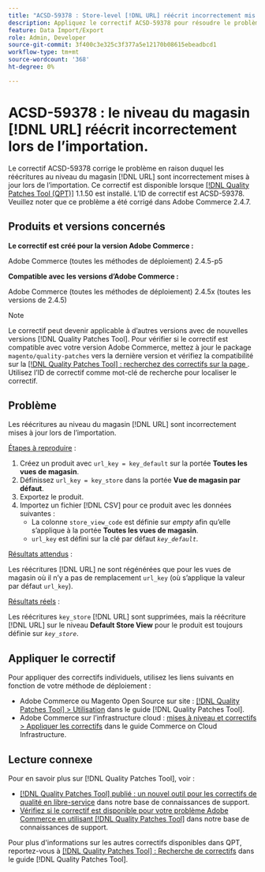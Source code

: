 ```yaml
---
title: "ACSD-59378 : Store-level [!DNL URL] réécrit incorrectement mis à jour lors de l’importation"
description: Appliquez le correctif ACSD-59378 pour résoudre le problème Adobe Commerce où les réécritures de niveau magasin  [!DNL URL] sont incorrectement mises à jour lors de l’importation.
feature: Data Import/Export
role: Admin, Developer
source-git-commit: 3f400c3e325c3f377a5e12170b08615ebeadbcd1
workflow-type: tm+mt
source-wordcount: '368'
ht-degree: 0%

---
```



# ACSD-59378 : le niveau du magasin [!DNL URL] réécrit incorrectement lors de l’importation.

Le correctif ACSD-59378 corrige le problème en raison duquel les réécritures au niveau du magasin [!DNL URL] sont incorrectement mises à jour lors de l’importation. Ce correctif est disponible lorsque [[!DNL Quality Patches Tool (QPT)]](/help/announcements/adobe-commerce-announcements/magento-quality-patches-released-new-tool-to-self-serve-quality-patches.md) 1.1.50 est installé. L’ID de correctif est ACSD-59378. Veuillez noter que ce problème a été corrigé dans Adobe Commerce 2.4.7.

## Produits et versions concernés

**Le correctif est créé pour la version Adobe Commerce :**

Adobe Commerce (toutes les méthodes de déploiement) 2.4.5-p5

**Compatible avec les versions d’Adobe Commerce :**

Adobe Commerce (toutes les méthodes de déploiement) 2.4.5x (toutes les versions de 2.4.5)

>[!NOTE]
>
>Le correctif peut devenir applicable à d’autres versions avec de nouvelles versions [!DNL Quality Patches Tool]. Pour vérifier si le correctif est compatible avec votre version Adobe Commerce, mettez à jour le package `magento/quality-patches` vers la dernière version et vérifiez la compatibilité sur la [[!DNL Quality Patches Tool] : recherchez des correctifs sur la page ](https://experienceleague.adobe.com/tools/commerce-quality-patches/index.html?lang=fr). Utilisez l’ID de correctif comme mot-clé de recherche pour localiser le correctif.

## Problème

Les réécritures au niveau du magasin [!DNL URL] sont incorrectement mises à jour lors de l’importation.

<u>Étapes à reproduire</u> :

1. Créez un produit avec `url_key = key_default` sur la portée **Toutes les vues de magasin**.
1. Définissez `url_key = key_store` dans la portée **Vue de magasin par défaut**.
1. Exportez le produit.
1. Importez un fichier [!DNL CSV] pour ce produit avec les données suivantes :
   * La colonne `store_view_code` est définie sur *empty* afin qu’elle s’applique à la portée **Toutes les vues de magasin**.
   * `url_key` est défini sur la clé par défaut *`key_default`*.

<u>Résultats attendus</u> :

Les réécritures [!DNL URL] ne sont régénérées que pour les vues de magasin où il n’y a pas de remplacement `url_key` (où s’applique la valeur par défaut `url_key`).

<u>Résultats réels</u> :

Les réécritures `key_store` [!DNL URL] sont supprimées, mais la réécriture [!DNL URL] sur le niveau **Default Store View** pour le produit est toujours définie sur *`key_store`*.

## Appliquer le correctif

Pour appliquer des correctifs individuels, utilisez les liens suivants en fonction de votre méthode de déploiement :

* Adobe Commerce ou Magento Open Source sur site : [[!DNL Quality Patches Tool] > Utilisation](https://experienceleague.adobe.com/docs/commerce-operations/tools/quality-patches-tool/usage.html?lang=fr) dans le guide [!DNL Quality Patches Tool].
* Adobe Commerce sur l’infrastructure cloud : [mises à niveau et correctifs > Appliquer les correctifs](https://experienceleague.adobe.com/docs/commerce-cloud-service/user-guide/develop/upgrade/apply-patches.html?lang=fr) dans le guide Commerce on Cloud Infrastructure.

## Lecture connexe

Pour en savoir plus sur [!DNL Quality Patches Tool], voir :

* [[!DNL Quality Patches Tool] publié : un nouvel outil pour les correctifs de qualité en libre-service](/help/announcements/adobe-commerce-announcements/magento-quality-patches-released-new-tool-to-self-serve-quality-patches.md) dans notre base de connaissances de support.
* [Vérifiez si le correctif est disponible pour votre problème Adobe Commerce en utilisant  [!DNL Quality Patches Tool]](/help/support-tools/patches-available-in-qpt-tool/check-patch-for-magento-issue-with-magento-quality-patches.md) dans notre base de connaissances de support.

Pour plus d&#39;informations sur les autres correctifs disponibles dans QPT, reportez-vous à [[!DNL Quality Patches Tool] : Recherche de correctifs](https://experienceleague.adobe.com/tools/commerce-quality-patches/index.html?lang=fr) dans le guide [!DNL Quality Patches Tool].
